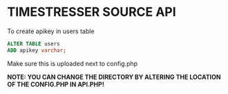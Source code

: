 # TIMESTRESSER SOURCE API

To create apikey in users table
```sql
ALTER TABLE users
ADD apikey varchar;
```

Make sure this is uploaded next to config.php

**NOTE: YOU CAN CHANGE THE DIRECTORY BY ALTERING THE LOCATION OF THE CONFIG.PHP IN API.PHP!** 
